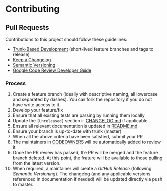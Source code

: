 # Contributing

## Pull Requests
Contributions to this project should follow these guidelines:

  * [Trunk-Based Development](https://trunkbaseddevelopment.com/) (short-lived feature branches and tags to release)
  * [Keep a Changelog](https://keepachangelog.com/en/1.0.0/)
  * [Semantic Versioning](https://semver.org/spec/v2.0.0.html)
  * [Google Code Review Developer Guide](https://google.github.io/eng-practices/review/)

### Process
  1. Create a feature branch (ideally with descriptive naming, all lowercase and separated by dashes). You can fork the repository if you do not have write access to it.
  1. Develop your feature/fix
  1. Ensure that all existing tests are passing by running them locally
  1. Update the `[Unreleased]` section in [CHANGELOG.md](CHANGELOG.md) if applicable
  1. Ensure all relevant documentation is updated in [README.md](README.md)
  1. Ensure your branch is up-to-date with trunk (master)
  1. When all the above criteria have been satisfied, submit your PR
  1. The maintainers in [CODEOWNERS](CODEOWNERS) will be automatically added to review it
  1. Once the PR review has passed, the PR will be merged and the feature branch deleted. At this point, the feature will be available to those pulling from the latest version.
  1. When required, a maintainer will create a _GitHub Release_ (following _Semantic Versioning_). The changelog (and any applicable versions referenced in documentation if needed) will be updated directly via push to master.
